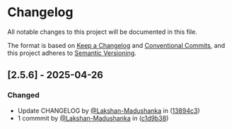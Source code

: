 # Changelog

All notable changes to this project will be documented in this file.

The format is based on [Keep a Changelog](https://keepachangelog.com/en/1.0.0/)
and [Conventional Commits](https://www.conventionalcommits.org/en/v1.0.0/),
and this project adheres to [Semantic Versioning](https://semver.org/spec/v2.0.0.html).

## [2.5.6] - 2025-04-26

### Changed
- Update CHANGELOG by [@Lakshan-Madushanka](https://github.com/Lakshan-Madushanka) in ([13894c3](https://github.com/Lakshan-Madushanka/test-repo/commit/13894c325839cb6d914f71c60e7a5ba069ce8b44))
- 1 commmit by [@Lakshan-Madushanka](https://github.com/Lakshan-Madushanka) in ([c1d9b38](https://github.com/Lakshan-Madushanka/test-repo/commit/c1d9b38ba7aed298ac23df68fc72ca1bef83f16a))

